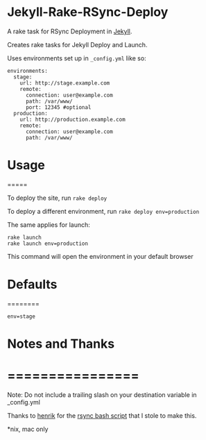 Jekyll-Rake-RSync-Deploy
========================

A rake task for RSync Deployment in [Jekyll](http://jekyllrb.com/).

Creates rake tasks for Jekyll Deploy and Launch.

Uses environments set up in `_config.yml` like so:

    environments:
      stage:
        url: http://stage.example.com
        remote:
          connection: user@example.com
          path: /var/www/
          port: 12345 #optional
      production:
        url: http://production.example.com
        remote:
          connection: user@example.com
          path: /var/www/

Usage
=====
=====

To deploy the site, run `rake deploy`

To deploy a different environment, run `rake deploy env=production`

The same applies for launch:

    rake launch
    rake launch env=production

This command will open the environment in your default browser

Defaults
========
========

`env=stage`

Notes and Thanks
================
================
================

Note: Do not include a trailing slash on your destination variable in _config.yml

Thanks to [henrik](https://github.com/henrik) for the [rsync bash script](https://github.com/henrik/henrik.nyh.se/blob/master/tasks/deploy) that I stole to make this.

*nix, mac only